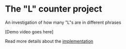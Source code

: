 # The "L" counter project

An investigation of how many "L"s are in different phrases

[Demo video goes here]

Read more details about the [implementation](implementation.md)
